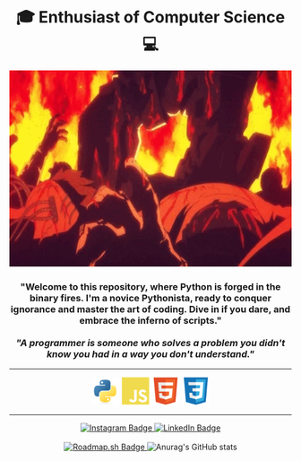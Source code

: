 <div align="center">
    <h1>🎓 Enthusiast of Computer Science 💻</h1>
    <img src="giphy.gif" width="750" height="350" alt="Animated GIF">
</div>

<div>
    <h3 align="center">
        "Welcome to this repository, where Python is forged in the binary fires. I'm a novice Pythonista, ready to conquer ignorance and master the art of coding. Dive in if you dare, and embrace the inferno of scripts."
        <br><br>
        <i>"A programmer is someone who solves a problem you didn't know you had in a way you don't understand."</i>
    </h3>
</div>

<hr>

<div align="center">
    <img height="50" width="50" src="https://raw.githubusercontent.com/devicons/devicon/master/icons/python/python-original.svg" alt="Python Icon">
    <img height="50" width="50" src="https://raw.githubusercontent.com/devicons/devicon/master/icons/javascript/javascript-plain.svg" alt="JavaScript Icon">
    <img height="50" width="50" src="https://raw.githubusercontent.com/devicons/devicon/master/icons/html5/html5-original.svg" alt="HTML5 Icon">
    <img height="50" width="50" src="https://raw.githubusercontent.com/devicons/devicon/master/icons/css3/css3-original.svg" alt="CSS3 Icon">
</div>

<hr>

<div align="center">
    <a href="https://www.instagram.com/_efebo/" target="_blank">
        <img src="https://img.shields.io/badge/-Instagram-%23E4405F?style=for-the-badge&logo=instagram&logoColor=white" alt="Instagram Badge">
    </a>
    <a href="https://www.linkedin.com/in/efebo-virtualis" target="_blank">
        <img src="https://img.shields.io/badge/-LinkedIn-%230077B5?style=for-the-badge&logo=linkedin&logoColor=white" alt="LinkedIn Badge">
    </a>
</div>
<br>
<div align="center">
    <a href="https://roadmap.sh">
        <img src="https://roadmap.sh/card/wide/6668d1ca59bd70fae2071e7d?variant=dark" alt="Roadmap.sh Badge">
    </a>
    <img src="https://github-readme-stats.vercel.app/api?username=the-efebo&theme=dark&show_icons=true" alt="Anurag's GitHub stats">
</div>

